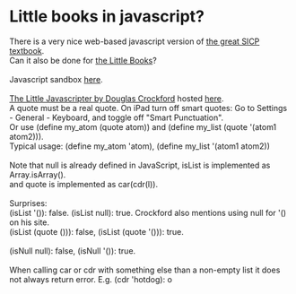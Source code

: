 # Little books in javascript?
There is a very nice web-based javascript version of <a href="https://sourceacademy.org/sicpjs/index">
the great SICP textbook</a>.<br>
Can it also be done for 
<a href="https://mitpress.mit.edu/little-books-on-big-topics-in-computer-science/">the Little Books</a>?<br>
<br>
Javascript sandbox <a href="https://joostjacob.github.io/Little/evaljs.html">here</a>.<br>
<br>
<a href="https://www.crockford.com/little.html">The Little Javascripter by Douglas Crockford</a> hosted <a href="https://joostjacob.github.io/Little/ljs.html">here</a>.<br>
A quote must be a real quote. On iPad turn off smart quotes: Go to Settings - General - Keyboard, and toggle off "Smart Punctuation".<br>
Or use (define my_atom (quote atom)) and (define my_list (quote '(atom1 atom2))).<br>
Typical usage: (define my_atom 'atom), (define my_list '(atom1 atom2))<br>
<br>
Note that null is already defined in JavaScript, isList is implemented as Array.isArray().<br>
and quote is implemented as car(cdr(l)).<br>
<br>
Surprises:<br>
(isList '()): false. (isList null): true. Crockford also mentions using null for '() on his site.<br>
(isList (quote ())): false, (isList (quote '())): true.<br>
<br>
(isNull null): false, (isNull '()): true.<br>
<br>
When calling car or cdr with something else than a non-empty list it does not always return error. 
E.g. (cdr 'hotdog): o<br>
